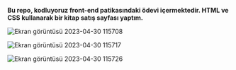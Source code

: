 
**Bu repo, kodluyoruz front-end patikasındaki ödevi içermektedir. HTML ve CSS kullanarak bir kitap satış sayfası yaptım.**

![Ekran görüntüsü 2023-04-30 115708](https://user-images.githubusercontent.com/116026974/235344791-9f1d68e1-2ec1-4583-a1ce-5415cbc09119.png)

![Ekran görüntüsü 2023-04-30 115717](https://user-images.githubusercontent.com/116026974/235344795-9ec09945-6630-4fd2-a1f2-09953ab89167.png)

![Ekran görüntüsü 2023-04-30 115726](https://user-images.githubusercontent.com/116026974/235344801-a020bf11-f4a2-42d5-be90-0f1e40c5faeb.png)

